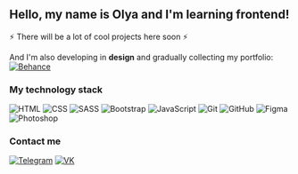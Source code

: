 ## Hello, my name is Olya and I'm learning frontend!

⚡ There will be a lot of cool projects here soon ⚡  

And I'm also developing in **design** and gradually collecting my portfolio:  
[![Behance](https://img.shields.io/badge/-Behance-333?style=for-the-badge&logo=Behance)](https://www.behance.net/olyach)

### My technology stack
![HTML](https://img.shields.io/badge/-HTML-333?style=for-the-badge&logo=html5)
![CSS](https://img.shields.io/badge/-CSS-333?style=for-the-badge&logo=css3&logoColor=blue)
![SASS](https://img.shields.io/badge/-SASS-333?style=for-the-badge&logo=SASS)
![Bootstrap](https://img.shields.io/badge/-Bootstrap-333?style=for-the-badge&logo=Bootstrap)
![JavaScript](https://img.shields.io/badge/-JavaScript-333?style=for-the-badge&logo=javascript)
![Git](https://img.shields.io/badge/-Git-333?style=for-the-badge&logo=Git)
![GitHub](https://img.shields.io/badge/-GitHub-333?style=for-the-badge&logo=GitHub)
![Figma](https://img.shields.io/badge/-Figma-333?style=for-the-badge&logo=Figma)
![Photoshop](https://img.shields.io/badge/-Photoshop-333?style=for-the-badge&logo=Photoshop)

### Contact me
[![Telegram](https://img.shields.io/badge/-Telegram-333?style=for-the-badge&logo=telegram&logoColor=27A0D9)](https://t.me/whyareyoumentioningme)
[![VK](https://img.shields.io/badge/-VK-333?style=for-the-badge&logo=Vk&logoColor=27A0D9)](https://vk.com/whyareyoumentioningme)
